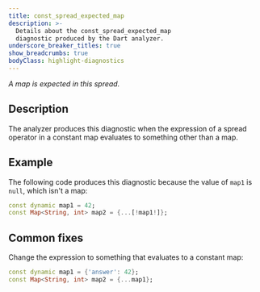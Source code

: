 ```yaml
---
title: const_spread_expected_map
description: >-
  Details about the const_spread_expected_map
  diagnostic produced by the Dart analyzer.
underscore_breaker_titles: true
show_breadcrumbs: true
bodyClass: highlight-diagnostics
---
```


_A map is expected in this spread._

## Description

The analyzer produces this diagnostic when the expression of a spread
operator in a constant map evaluates to something other than a map.

## Example

The following code produces this diagnostic because the value of `map1` is
`null`, which isn't a map:

```dart
const dynamic map1 = 42;
const Map<String, int> map2 = {...[!map1!]};
```

## Common fixes

Change the expression to something that evaluates to a constant map:

```dart
const dynamic map1 = {'answer': 42};
const Map<String, int> map2 = {...map1};
```
